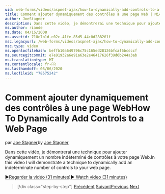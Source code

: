 ```yaml
---
uid: web-forms/videos/aspnet-ajax/how-to-dynamically-add-controls-to-a-web-page
title: Comment ajouter dynamiquement des contrôles à une page Web | Microsoft Docs
author: JoeStagner
description: Dans cette vidéo, je démontrerai une technique pour ajouter dynamiquement un nombre indéterminé de contrôles à votre page Web.
ms.author: riande
ms.date: 04/16/2008
ms.assetid: 718e7b1d-e02c-41fe-85d5-44c0d288201f
msc.legacyurl: /web-forms/videos/aspnet-ajax/how-to-dynamically-add-controls-to-a-web-page
msc.type: video
ms.openlocfilehash: beffb10a649796c75c165ed28126bfcaf6bcdccf
ms.sourcegitcommit: e7e91932a6e91a63e2e46417626f39d6b244a3ab
ms.translationtype: MT
ms.contentlocale: fr-FR
ms.lasthandoff: 03/06/2020
ms.locfileid: "78575242"
---
```

# <a name="how-to-dynamically-add-controls-to-a-web-page"></a><span data-ttu-id="f1bdb-103">Comment ajouter dynamiquement des contrôles à une page Web</span><span class="sxs-lookup"><span data-stu-id="f1bdb-103">How To Dynamically Add Controls to a Web Page</span></span>

<span data-ttu-id="f1bdb-104">par [Joe Stagner](https://github.com/JoeStagner)</span><span class="sxs-lookup"><span data-stu-id="f1bdb-104">by [Joe Stagner](https://github.com/JoeStagner)</span></span>

<span data-ttu-id="f1bdb-105">Dans cette vidéo, je démontrerai une technique pour ajouter dynamiquement un nombre indéterminé de contrôles à votre page Web.</span><span class="sxs-lookup"><span data-stu-id="f1bdb-105">In this video I will demonstrate a technique to dynamically add an indeterminate number of controls to your web page.</span></span>

[<span data-ttu-id="f1bdb-106">&#9654;Regarder la vidéo (31 minutes)</span><span class="sxs-lookup"><span data-stu-id="f1bdb-106">&#9654; Watch video (31 minutes)</span></span>](https://channel9.msdn.com/Blogs/ASP-NET-Site-Videos/how-to-dynamically-add-controls-to-a-web-page)

> [!div class="step-by-step"]
> <span data-ttu-id="f1bdb-107">[Précédent](how-to-dynamically-change-css-using-the-aspnet-ajax-updatepanel.md)
> [Suivant](set-up-your-development-environment-for-aspnet-35.md)</span><span class="sxs-lookup"><span data-stu-id="f1bdb-107">[Previous](how-to-dynamically-change-css-using-the-aspnet-ajax-updatepanel.md)
[Next](set-up-your-development-environment-for-aspnet-35.md)</span></span>
